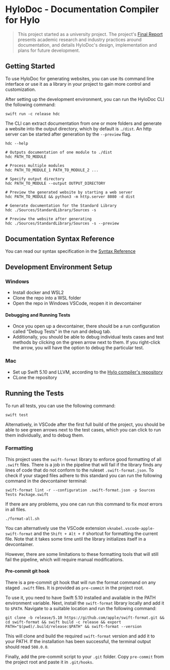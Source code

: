 # HyloDoc - Documentation Compiler for Hylo

> This project started as a university project. The project's [Final Report](./project-report.pdf) presents academic research and industry practices around documentation, and details HyloDoc's design, implementation and plans for future development.

## Getting Started
To use HyloDoc for generating websites, you can use its command line interface or use it as a library in your project
to gain more control and customization.

After setting up the development environment, you can run the HyloDoc CLI the following command:
```shell
swift run -c release hdc
```

The CLI can extract documentation from one or more folders and generate a website into the output directory, which by default is `./dist`. An http server can be started after generation by the `--preview` flag.

```shell
hdc --help

# Outputs documentation of one module to ./dist
hdc PATH_TO_MODULE

# Process multiple modules
hdc PATH_TO_MODULE_1 PATH_TO_MODULE_2 ...

# Specify output directory
hdc PATH_TO_MODULE --output OUTPUT_DIRECTORY

# Preview the generated website by starting a web server
hdc PATH_TO_MODULE && python3 -m http.server 8080 -d dist

# Generate documentation for the Standard Library
hdc ./Sources/StandardLibrary/Sources -s

# Preview the website after generating
hdc ./Sources/StandardLibrary/Sources -s --preview
```

## Documentation Syntax Reference
You can read our syntax specification in the [Syntax Reference](./SyntaxReference.md)
## Development Environment Setup
### Windows
- Install docker and WSL2
- Clone the repo into a WSL folder
- Open the repo in Windows VSCode, reopen it in devcontainer

#### Debugging and Running Tests
- Once you open up a devcontainer, there should be a run configuration called "Debug Tests" in the run and debug tab.
- Additionally, you should be able to debug individual tests cases and test methods by clicking on the green arrow next 
  to them. If you right-click the arrow, you will have the option to debug the particular test.

### Mac
- Set up Swift 5.10 and LLVM, according to the [Hylo compiler's repository](https://github.com/hylo-lang/hylo)
- CLone the repository

## Running the Tests
To run all tests, you can use the following command:
```shell
swift test
```
Alternatively, in VSCode after the first full build of the project, you should be able to see green arrows next to the 
test cases, which you can click to run them individually, and to debug them.

### Formatting

This project uses the `swift-format` library to enforce good formatting of all `.swift` files. There is a job in the 
pipeline that will fail if the library finds any lines of code that do not conform to the ruleset `.swift-format.json`.
To check if your staged files adhere to this standard you can run the following command in the devcontainer terminal:

```
swift-format lint -r --configuration .swift-format.json -p Sources Tests Package.swift
```

If there are any problems, you one can run this command to fix *most* errors in all files.
```
./format-all.sh
```
You can alternatively use the VSCode extension `vknabel.vscode-apple-swift-format` and the `Shift + Alt + F` shortcut for formatting the current file. Note that it takes some time until the library initializes itself in a devcontainer.

However, there are some limitations to these formatting tools that will still fail the pipeline, which will require manual modifications.

#### Pre-commit git hook

There is a pre-commit git hook that will run the format command on any staged `.swift` files. It is provided as `pre-commit` in the project root.

To use it, you need to have Swift 5.10 installed and available in the PATH environment variable. Next, install the `swift-format` library locally and add it to `$PATH`. Navigate to a suitable location and run the following command:

```
git clone -b release/5.10 https://github.com/apple/swift-format.git && cd swift-format && swift build -c release && export PATH="$(pwd)/.build/release:$PATH" && swift-format --version
```

This will clone and build the required `swift-format` version and add it to your PATH. If the installation has been successful, the terminal output should read `508.0.0`.

Finally, add the pre-commit script to your `.git` folder. Copy `pre-commit` from the project root and paste it in `.git/hooks`. 
